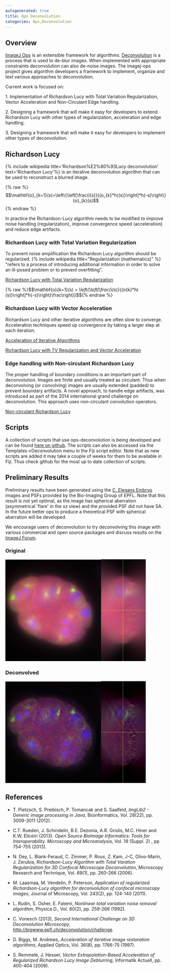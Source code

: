 ```yaml
---
autogenerated: true
title: Ops Deconvolution
categories: Ops,Deconvolution
---
```





## Overview

[ImageJ Ops](/libs/imagej-ops) is an extensible framework for algorithms. [Deconvolution](/cookbook/deconvolution) is a process that is used to de-blur images. When implemented with appropriate constraints deconvolution can also de-noise images. The imagej-ops project gives algorithm developers a framework to implement, organize and test various approaches to deconvolution.

Current work is focused on:

1\. Implementation of Richardson Lucy with Total Variation Regularization, Vector Acceleration and Non-Circulant Edge handling.

2\. Designing a framework that will make it easy for developers to extend Richardson Lucy with other types of regularization, acceleration and edge handling.

3\. Designing a framework that will make it easy for developers to implement other types of deconvolution.

## Richardson Lucy

{% include wikipedia title='Richardson%E2%80%93Lucy deconvolution' text='Richardson Lucy'%} is an iterative deconvolution algorithm that can be used to reconstruct a blurred image.

{% raw %}$$\mathbf{o}_{k+1}(s)=\left\{\left[\frac{i(s)}{(o_{k}*h)(s)}\right]*h(-s)\right\}{o}_{k}(s)$${% endraw %}

In practice the Richardson-Lucy algorithm needs to be modified to improve noise handling (regularization), improve convergence speed (acceleration) and reduce edge artifacts.

### Richardson Lucy with Total Variation Regularization

To prevent noise amplification the Richardson Lucy algorithm should be regularized. {% include wikipedia title="Regularization (mathematics)" %} "refers to a process of introducing additional information in order to solve an ill-posed problem or to prevent overfitting".

[Richardson Lucy with Total Variation Regularization](http://www.ncbi.nlm.nih.gov/pubmed/16586486)

{% raw %}$$\mathbf{o}_{k+1}(s) = \left\{\left[\frac{i(s)}{(o_{k}*h)(s)}\right]*h(-s)\right\}\frac\right)}$${% endraw %}

### Richardson Lucy with Vector Acceleration

Richardson Lucy and other iterative algorithms are often slow to converge. Acceleration techniques speed up convergence by taking a larger step at each iteration.

[Acceleration of Iterative Algorithms](http://www.ncbi.nlm.nih.gov/pubmed/18250863)

[Richardson Lucy with TV Regularization and Vector Acceleration](http://ceur-ws.org/Vol-446/p400.pdf)

### Edge handling with Non-circulant Richardson Lucy

The proper handling of boundary conditions is an important part of deconvolution. Images are finite and usually treated as circulant. Thus when deconvolving (or convolving) images are usually extended (padded) to prevent boundary artifacts. A novel approach, to handle edge artifacts, was introduced as part of the 2014 international grand challenge on deconvolution. This approach uses non-circulant convolution operators.

[Non-circulant Richardson Lucy](http://bigwww.epfl.ch/deconvolution/challenge2013/index.html?p=doc_math_rl)

## Scripts

A collection of scripts that use ops-deconvolution is being developed and can be found [here on github](https://github.com/imagej/imagej-scripting/tree/master/src/main/resources/script_templates/Deconvolution). The scripts can also be accessed via the Templates-&gt;Deconvolution menu in the Fiji script editor. Note that as new scripts are added it may take a couple of weeks for them to be available in Fiji. Thus check github for the most up to date collection of scripts.

## Preliminary Results

Preliminary results have been generated using the [C. Elegans Embryo](http://bigwww.epfl.ch/deconvolution/bio/) images and PSFs provided by the Bio-Imaging Group of EPFL. Note that this result is not yet optimal, as the image has spherical aberration (asymmetrical 'flare' in the xz view) and the provided PSF did not have SA. In the future better ops to produce a theoretical PSF with spherical aberration will be developed.

We encourage users of deconvolution to try deconvolving this image with various commercial and open source packages and discuss results on the [ImageJ Forum](http://forum.imagej.net/).

### Original

<img src="/media/Composite orig xy.jpg" width="300"/><img src="/media/Composite orig zx.jpg" width="140"/>

### Deconvolved

<img src="/media/Composite decon xy.jpg" width="300"/><img src="/media/Composite decon zx.jpg" width="140"/>

## References

-   T. Pietzsch, S. Preibisch, P. Tomancak and S. Saalfeld, *ImgLib2 - Generic image processing in Java*, Bioinformatics, Vol. 28(22), pp. 3009-3011 (2012).

-   C.T. Rueden, J. Schindelin, B.E. Dezonia, A.R. Grislis, M.C. Hiner and K.W. Eliceiri (2013). *Open Source BioImage Informatics: Tools for Interoperability. Microscopy and Microanalysis*, Vol. 19 (Suppl. 2) , pp 754-755 (2013).

-   N. Dey, L. Blank-Feraud, C. Zimmer, P. Roux, Z. Kam, J-C, Olivo-Marin, J. Zerubia, *Richardson-Lucy Algorithm with Total Varation Regularization for 3D Confocal Microscope Deconvolution*, Microscopy Research and Technique, Vol. 69(1), pp. 260-266 (2006).

-   M. Laasmaa, M. Vendelin, P. Peterson, *Application of regularized Richardson-Lucy algorithm for deconvolution of confocal microscopy images*, Journal of Microscopy, Vol. 243(2), pp. 124-140 (2011).

-   L. Rudin, S. Osher, E. Fatemi, *Nonlinear total variation noise removal algorithm*, Physica D., Vol. 60(2), pp. 259-266 (1992).

-   C. Vonesch (2013), *Second International Challenge on 3D Deconvolution Microscopy*, http://bigwww.epfl.ch/deconvolution/challenge.

-   D. Biggs, M. Andrews, *Acceleration of iterative image restoration algorithms*, Applied Optics, Vol. 36(8), pp. 1766-75 (1997).

-   S. Remmele, J. Hesser, *Vector Extrapolation-Based Acceleration of Regularized Richardson Lucy Image Deblurring*, Informatik Actuell, pp. 400-404 (2009).
